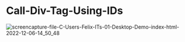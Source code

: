 # Call-Div-Tag-Using-IDs

![screencapture-file-C-Users-Felix-ITs-01-Desktop-Demo-index-html-2022-12-06-14_50_48](https://user-images.githubusercontent.com/55083861/205871180-8174fdeb-5cad-4cad-add2-dc088e01f300.png)
